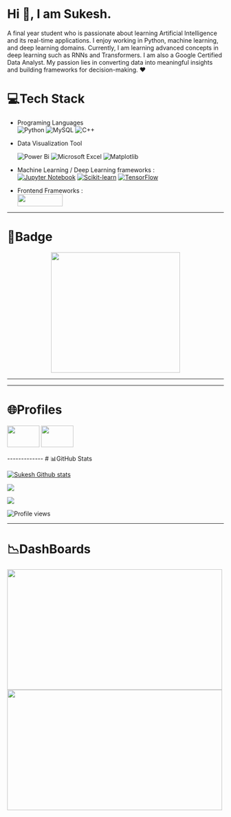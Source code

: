 # Hi 👋, I am Sukesh.

A final year student who is passionate about learning Artificial Intelligence and its real-time applications. I enjoy working in Python, machine learning, and deep learning domains. Currently, I am learning advanced concepts in deep learning such as RNNs and Transformers. I am also a Google Certified Data Analyst. My passion lies in converting data into meaningful insights and building frameworks for decision-making. ❤️


#  💻Tech Stack

- Programing Languages   <br />
                 ![Python](https://img.shields.io/badge/python-3670A0?style=for-the-badge&logo=python&logoColor=ffdd54)  ![MySQL](https://img.shields.io/badge/mysql-%2300f.svg?style=for-the-badge&logo=mysql&logoColor=white) ![C++](https://img.shields.io/badge/c++-%2300599C.svg?style=for-the-badge&logo=c%2B%2B&logoColor=white)
                      
- Data Visualization Tool <br/>

  ![Power Bi](https://img.shields.io/badge/power_bi-F2C811?style=for-the-badge&logo=powerbi&logoColor=black)  ![Microsoft Excel](https://img.shields.io/badge/Microsoft_Excel-217346?style=for-the-badge&logo=microsoft-excel&logoColor=white)   ![Matplotlib](https://img.shields.io/badge/Matplotlib-%23ffffff.svg?style=for-the-badge&logo=Matplotlib&logoColor=black)

- Machine Learning / Deep Learning frameworks : <br />
    [![Jupyter Notebook](https://img.shields.io/badge/Jupyter-F37626.svg?&style=for-the-badge&logo=Jupyter&logoColor=white)]()
    [![Scikit-learn](https://img.shields.io/badge/scikit_learn-F7931E?style=for-the-badge&logo=scikit-learn&logoColor=white)]()
    [![TensorFlow](https://img.shields.io/badge/TensorFlow-FF6F00?style=for-the-badge&logo=tensorflow&logoColor=white)]()

- Frontend Frameworks : <br/>
 <img src="https://cdn.analyticsvidhya.com/wp-content/uploads/2021/06/39595st.jpeg" width="105" height="28"></p> 
------------
#  📛Badge
 <p align="center"><img src="https://user-images.githubusercontent.com/85696992/231519830-a67da721-c5ec-46d7-93c9-34d6d628dd6c.png" width="300" height="280"></p>

-------------

                       
-------------
# 🌐Profiles
<p><a href="https://www.linkedin.com/in/sukesh-n-d-633865204/"><img src="https://cdn.jsdelivr.net/npm/simple-icons@3.0.1/icons/linkedin.svg" width="75" height="50"></a>  <a href="https://leetcode.com/SUKESH_7/"><img src="https://user-images.githubusercontent.com/85696992/231527992-0b0ed3f9-887a-4295-8ca4-d912bf5b958e.png" width="75" height="50"></a></p>
-------------
# 📊GitHub Stats

[![Sukesh Github stats](https://github-readme-stats.vercel.app/api?username=NDSUKESH&show_icons=true&hide=contribs,prs&theme=jolly)](https://github.com/anuraghazra/github-readme-stats)

![](https://github-readme-streak-stats.herokuapp.com/?user=NDSUKESH&theme=jolly&hide_border=true)<br/>

![](https://github-readme-stats.vercel.app/api/top-langs/?username=NDSUKESH&theme=jolly&hide_border=true&include_all_commits=false&count_private=false&layout=compact)

![Profile views](https://gpvc.arturio.dev/NDSUKESH)  

-------------
# 📉DashBoards 

 <p ><img src="https://user-images.githubusercontent.com/85696992/231541774-3b375ade-9763-4da0-8cad-704d0228b70c.png" width="500" height="280">   <img src="https://user-images.githubusercontent.com/85696992/231542598-195983b8-b4aa-4766-9fd3-0fcc5dd8cd4d.png" width="500" height="280"></p>

